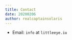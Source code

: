 ```yaml
---
title: Contact
date: 20200206
author: realcaptainsolaris 
---
```



* Email: `info` at `littleeye.iu`

